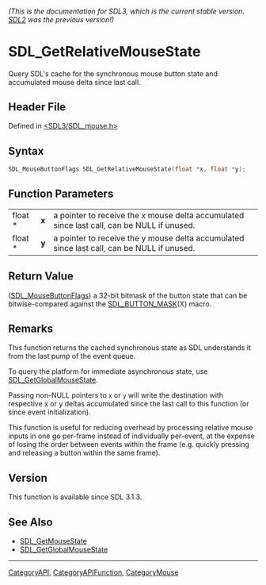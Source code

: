 ###### (This is the documentation for SDL3, which is the current stable version. [SDL2](https://wiki.libsdl.org/SDL2/) was the previous version!)
# SDL_GetRelativeMouseState

Query SDL's cache for the synchronous mouse button state and accumulated mouse delta since last call.

## Header File

Defined in [<SDL3/SDL_mouse.h>](https://github.com/libsdl-org/SDL/blob/main/include/SDL3/SDL_mouse.h)

## Syntax

```c
SDL_MouseButtonFlags SDL_GetRelativeMouseState(float *x, float *y);
```

## Function Parameters

|         |       |                                                                                            |
| ------- | ----- | ------------------------------------------------------------------------------------------ |
| float * | **x** | a pointer to receive the x mouse delta accumulated since last call, can be NULL if unused. |
| float * | **y** | a pointer to receive the y mouse delta accumulated since last call, can be NULL if unused. |

## Return Value

([SDL_MouseButtonFlags](SDL_MouseButtonFlags)) a 32-bit bitmask of the button state that can be bitwise-compared against the [SDL_BUTTON_MASK](SDL_BUTTON_MASK)(X) macro.

## Remarks

This function returns the cached synchronous state as SDL understands it from the last pump of the event queue. 

To query the platform for immediate asynchronous state, use [SDL_GetGlobalMouseState](SDL_GetGlobalMouseState).

Passing non-NULL pointers to `x` or `y` will write the destination with respective x or y deltas accumulated since the last call to this function (or since event initialization).

This function is useful for reducing overhead by processing relative mouse inputs in one go per-frame instead of individually per-event, 
at the expense of losing the order between events within the frame (e.g. quickly pressing and releasing a button within the same frame).

## Version

This function is available since SDL 3.1.3.

## See Also

- [SDL_GetMouseState](SDL_GetMouseState)
- [SDL_GetGlobalMouseState](SDL_GetGlobalMouseState)

----
[CategoryAPI](CategoryAPI), [CategoryAPIFunction](CategoryAPIFunction), [CategoryMouse](CategoryMouse)

